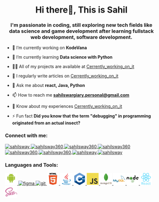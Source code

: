 <h1 align="center">Hi there👋, This is Sahil</h1>
<h3 align="center">I'm passionate in coding, still exploring new tech fields like data science and game development after learning fullstack web development, software development.</h3>

- 🔭 I’m currently working on **KodeVana**

- 🌱 I’m currently learning **Data science with Python**

- 👨‍💻 All of my projects are available at [Cerrently_working_on_it](Cerrently_working_on_it)

- 📝 I regularly write articles on [Cerrently_working_on_it](Cerrently_working_on_it)

- 💬 Ask me about **react, Java, Python**

- 📫 How to reach me **sahilswargiary.personal@gmail.com**

- 📄 Know about my experiences [Cerrently_working_on_it](Cerrently_working_on_it)

- ⚡ Fun fact **Did you know that the term "debugging" in programming originated from an actual insect?**

<h3 align="left">Connect with me:</h3>
<p align="left">
  <a href="https://codepen.io/sahilsway" target="blank">
    <img align="center" src="https://raw.githubusercontent.com/rahuldkjain/github-profile-readme-generator/master/src/images/icons/Social/codepen.svg" alt="sahilsway" height="30" width="40" />
  </a>
  <a href="https://twitter.com/sahilsway360" target="blank">
    <img align="center" src="https://raw.githubusercontent.com/rahuldkjain/github-profile-readme-generator/master/src/images/icons/Social/twitter.svg" alt="sahilsway360" height="30" width="40" />
  </a>
  <a href="https://linkedin.com/in/sahilsway360" target="blank">
    <img align="center" src="https://raw.githubusercontent.com/rahuldkjain/github-profile-readme-generator/master/src/images/icons/Social/linked-in-alt.svg" alt="sahilsway360" height="30" width="40" />
  </a>
  <a href="https://fb.com/sahilsway360" target="blank">
    <img align="center" src="https://raw.githubusercontent.com/rahuldkjain/github-profile-readme-generator/master/src/images/icons/Social/facebook.svg" alt="sahilsway360" height="30" width="40" />
  </a>
  <a href="https://instagram.com/sahilsway360" target="blank">
    <img align="center" src="https://raw.githubusercontent.com/rahuldkjain/github-profile-readme-generator/master/src/images/icons/Social/instagram.svg" alt="sahilsway360" height="30" width="40" />
  </a>
  <a href="https://www.codechef.com/users/sahilsway360" target="blank">
    <img align="center" src="https://cdn.jsdelivr.net/npm/simple-icons@3.1.0/icons/codechef.svg" alt="sahilsway360" height="30" width="40" />
  </a>
  <a href="https://www.hackerrank.com/sahilsway" target="blank">
    <img align="center" src="https://raw.githubusercontent.com/rahuldkjain/github-profile-readme-generator/master/src/images/icons/Social/hackerrank.svg" alt="sahilsway" height="30" width="40" />
  </a>
  <a href="https://codeforces.com/profile/sahilsway" target="blank">
    <img align="center" src="https://raw.githubusercontent.com/rahuldkjain/github-profile-readme-generator/master/src/images/icons/Social/codeforces.svg" alt="sahilsway" height="30" width="40" />
  </a>
</p>

<h3 align="left">Languages and Tools:</h3>
<p align="left"> 
  <a href="https://developer.android.com" target="_blank" rel="noreferrer"> 
    <img src="https://raw.githubusercontent.com/devicons/devicon/master/icons/android/android-original-wordmark.svg" alt="android" width="40" height="40"/> 
  </a>  
  <a href="https://www.figma.com/" target="_blank" rel="noreferrer"> 
    <img src="https://www.vectorlogo.zone/logos/figma/figma-icon.svg" alt="figma" width="40" height="40"/> 
  </a> 
  <a href="https://git-scm.com/" target="_blank" rel="noreferrer"> 
    <img src="https://www.vectorlogo.zone/logos/git-scm/git-scm-icon.svg" alt="git" width="40" height="40"/> 
  </a> 
  <a href="https://www.w3.org/html/" target="_blank" rel="noreferrer"> 
    <img src="https://raw.githubusercontent.com/devicons/devicon/master/icons/html5/html5-original-wordmark.svg" alt="html5" width="40" height="40"/> 
  </a> 
  <a href="https://www.java.com" target="_blank" rel="noreferrer"> 
    <img src="https://raw.githubusercontent.com/devicons/devicon/master/icons/java/java-original.svg" alt="java" width="40" height="40"/> 
  </a> 
  <a href="https://isocpp.org/" target="_blank" rel="noreferrer">
    <img src="https://raw.githubusercontent.com/devicons/devicon/master/icons/cplusplus/cplusplus-original.svg" alt="cplusplus" width="40" height="40"/>
  </a>
  <a href="https://developer.mozilla.org/en-US/docs/Web/JavaScript" target="_blank" rel="noreferrer"> 
    <img src="https://raw.githubusercontent.com/devicons/devicon/master/icons/javascript/javascript-original.svg" alt="javascript" width="40" height="40"/> 
  </a> 
  <a href="https://www.mongodb.com/" target="_blank" rel="noreferrer"> 
    <img src="https://raw.githubusercontent.com/devicons/devicon/master/icons/mongodb/mongodb-original-wordmark.svg" alt="mongodb" width="40" height="40"/>
  </a> 
  <a href="https://www.mysql.com/" target="_blank" rel="noreferrer"> 
    <img src="https://raw.githubusercontent.com/devicons/devicon/master/icons/mysql/mysql-original-wordmark.svg" alt="mysql" width="40" height="40"/> 
  </a> 
  <a href="https://nodejs.org" target="_blank" rel="noreferrer"> 
    <img src="https://raw.githubusercontent.com/devicons/devicon/master/icons/nodejs/nodejs-original-wordmark.svg" alt="nodejs" width="40" height="40"/> 
  </a> 
  <a href="https://reactjs.org/" target="_blank" rel="noreferrer"> 
    <img src="https://raw.githubusercontent.com/devicons/devicon/master/icons/react/react-original-wordmark.svg" alt="react" width="40" height="40"/> 
  </a> 
  <a href="https://sass-lang.com" target="_blank" rel="noreferrer"> 
    <img src="https://raw.githubusercontent.com/devicons/devicon/master/icons/sass/sass-original.svg" alt="sass" width="40" height="40"/> 
  </a> 
</p>
